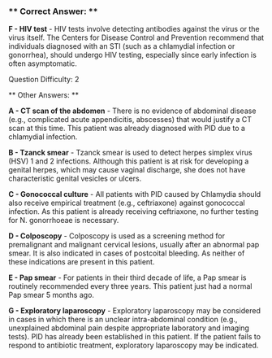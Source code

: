 ### ** Correct Answer: **

**F - HIV test** - HIV tests involve detecting antibodies against the virus or the virus itself. The Centers for Disease Control and Prevention recommend that individuals diagnosed with an STI (such as a chlamydial infection or gonorrhea), should undergo HIV testing, especially since early infection is often asymptomatic.

Question Difficulty: 2

** Other Answers: **

**A - CT scan of the abdomen** - There is no evidence of abdominal disease (e.g., complicated acute appendicitis, abscesses) that would justify a CT scan at this time. This patient was already diagnosed with PID due to a chlamydial infection.

**B - Tzanck smear** - Tzanck smear is used to detect herpes simplex virus (HSV) 1 and 2 infections. Although this patient is at risk for developing a genital herpes, which may cause vaginal discharge, she does not have characteristic genital vesicles or ulcers.

**C - Gonococcal culture** - All patients with PID caused by Chlamydia should also receive empirical treatment (e.g., ceftriaxone) against gonococcal infection. As this patient is already receiving ceftriaxone, no further testing for N. gonorrhoeae is necessary.

**D - Colposcopy** - Colposcopy is used as a screening method for premalignant and malignant cervical lesions, usually after an abnormal pap smear. It is also indicated in cases of postcoital bleeding. As neither of these indications are present in this patient.

**E - Pap smear** - For patients in their third decade of life, a Pap smear is routinely recommended every three years. This patient just had a normal Pap smear 5 months ago.

**G - Exploratory laparoscopy** - Exploratory laparoscopy may be considered in cases in which there is an unclear intra-abdominal condition (e.g., unexplained abdominal pain despite appropriate laboratory and imaging tests). PID has already been established in this patient. If the patient fails to respond to antibiotic treatment, exploratory laparoscopy may be indicated.

